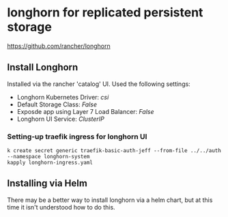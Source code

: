 # longhorn for replicated persistent storage

https://github.com/rancher/longhorn

## Install Longhorn

Installed via the rancher 'catalog' UI.  Used the following settings:

* Longhorn Kubernetes Driver: *csi*
* Default Storage Class: *False*
* Exposde app using Layer 7 Load Balancer: *False*
* Longhorn UI Service: *ClusterIP*

### Setting-up traefik ingress for longhorn UI

```shell
k create secret generic traefik-basic-auth-jeff --from-file ../../auth --namespace longhorn-system
kapply longhorn-ingress.yaml
```

## Installing via Helm

There may be a better way to install longhorn via a helm chart, but at this time it isn't understood how to do this.